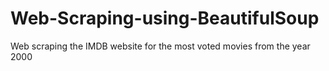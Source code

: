 # Web-Scraping-using-BeautifulSoup
Web scraping the IMDB website for the most voted movies from the year 2000
